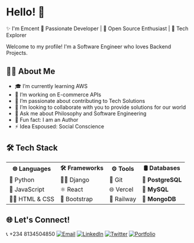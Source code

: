 # Hello! 👋

✨ I'm Emcent
🚀 Passionate Developer | 🌟 Open Source Enthusiast | 🎯 Tech Explorer

Welcome to my profile! I'm a Software Engineer who loves Backend Projects.

## 🧑‍💻 About Me
- 🎓 I’m currently learning AWS
- 🔭 I’m working on E-commerce APIs
- 🌱 I’m passionate about contributing to Tech Solutions
- 👯 I’m looking to collaborate with you to provide solutions for our world
- 💬 Ask me about Philosophy and Software Engineering
- 🧩 Fun fact: I am an Author
- ⚡ Idea Espoused: Social Conscience

## 🛠️ Tech Stack

<table>
  <th>🌐 Languages</th>
  <th>🛠️ Frameworks</th>
  <th>⚙️ Tools</th>
  <th>🛢️ Databases</th>
  <tr>
    <td>🐍 Python</td>
    <td>🦸‍♂️ Django</td>
    <td>🐙 Git</td>
    <td><b>🐘 PostgreSQL</b></td>
  </tr>
  <tr>
    <td>📜 JavaScript</td>
    <td>⚛️ React</td>
    <td>🌐 Vercel</td>
    <td><b>🐬 MySQL</b></td>
  </tr>
  <tr>
    <td>🧑‍💻 HTML & CSS</td>
    <td>🚀 Bootstrap</td>
    <td>🚉 Railway</td>
    <td><b>🍃 MongoDB</b></td>
  </tr>
</table>

## 🌐 Let's Connect!
📞 +234 8134504850
[![Email](https://img.shields.io/badge/Gmail-D14836?style=for-the-badge&logo=gmail&logoColor=white)](mailto:mcinnobezzy@gmail.com) 
[![LinkedIn](https://img.shields.io/badge/LinkedIn-0077B5?style=for-the-badge&logo=linkedin&logoColor=white)](https://www.linkedin.com/in/chukwuemeka-emekwue-64844b153/)
[![Twitter](https://img.shields.io/badge/Twitter-1DA1F2?style=for-the-badge&logo=twitter&logoColor=white)](https://x.com/Mic_Bezzy) 
[![Portfolio](https://img.shields.io/badge/Portfolio-FF5722?style=for-the-badge&logo=portfolio&logoColor=white)](https://emcent.vercel.app/)

